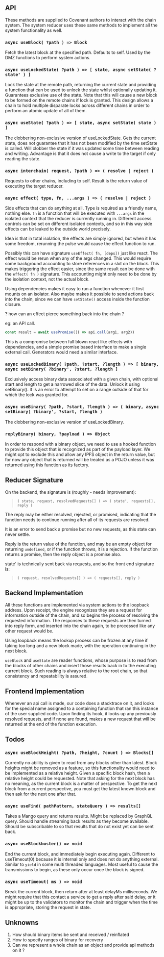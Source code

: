 ## API

These methods are supplied to Covenant authors to interact with the chain system. The system reducer uses these same methods to implement all the system functionality as well.

### `async useBlock( ?path ) => Block`

Fetch the latest block at the specified path. Defaults to self. Used by the DMZ functions to perform system actions.

### `async useLockedState( ?path ) => [ state, async setState( ?state' ) ]`

Lock the state at the remote path, returning the current state and providing a function that can be used to unlock the state whilst optionally updating it. Guarantees exclusive use of the state. Note that this will cause a new block to be formed on the remote chains if lock is granted. This design allows a chain to hold multiple disparate locks across different chains in order to perform an atomic update of all of them.

### `async useState( ?path ) => [ state, async setState( state ) ]`

The clobbering non-exclusive version of useLockedState. Gets the current state, does not guarantee that it has not been modified by the time setState is called. Will clobber the state if it was updated some time between reading and writing. Advantage is that it does not cause a write to the target if only reading the state.

### `async interchain( request, ?path ) => ( resolve | reject )`

Requests to other chains, including to self. Result is the return value of executing the target reducer.

### `async effect( type, fn, ...args ) => ( resolve | reject )`

Side effects that can do anything at all. Type is required as a friendly name, nothing else. `fn` is a function that will be executed with `...args` in the isolated context that the reducer is currently running in.  Different access controls can be set on different isolated contexts, and so in this way side effects can be leaked to the outside world precisely.

Idea is that in total isolation, the effects are simply ignored, but when it has some freedom, rerunning the pulse would cause the effect function to run.

Possibly this can have signature `useEffect( fn, [deps])` just like react.  The effect would be rerun when any of the args changed.  This would require some background accounting to store references in a slot on the block.  This makes triggering the effect easier, since the same result can be done with the `effect( fn )` signature.  This accounting might only need to be done by the isolation context, not the actual block.

Using dependencies makes it easy to run a function whenever it first mounts on an isolator.  Also maybe makes it possible to send actions back into the chain, since we can have `setState()` access inside the function closure.

? how can an effect pierce something back into the chain ?

eg: an API call.  
```js
const result = await usePromise(() => api.call(arg1, arg2))
```
This is a compromise between full blown react like effects with dependencies, and a simple promise based interface to make a single external call.  Generators would need a similar interface.

### `async useLockedBinary( ?path, ?start, ?length ) => [ binary, async setBinary( ?binary', ?start, ?length ]`

Exclusively access binary data assosciated with a given chain, with optional start and length to get a narrowed slice of the data. Unlock it using setBinary(). It is an error to attempt to set on a range outside of that for which the lock was granted for.

### `async useBinary( ?path, ?start, ?length ) => ( binary, async setBinary( ?binary', ?start, ?length )`

The clobbering non-exclusive version of useLockedBinary.

### `replyBinary( binary, ?payload ) => Object`

In order to respond with a binary object, we need to use a hooked function to provide this object that is recognized as part of the payload layer. We might opt to exclude this and allow any IPFS object in the return value, but for now any object that is returned will be treated as a POJO unless it was returned using this function as its factory.

## Reducer Signature

On the backend, the signature is (roughly - needs improvement):

> `( state, request, resolvedRequests[] ) => ( state', requests[], reply )`

The reply may be either resolved, rejected, or promised, indicating that the function needs to continue running after all of its requests are resolved.

It is an error to send back a promise but no new requests, as this state can never settle.

Reply is the return value of the function, and may be an empty object for returning `undefined`, or if the function throws, it is a rejection. If the function returns a promise, then the reply object is a promise also.

state' is technically sent back via requests, and so the front end signature is:

> `( request, resolvedRequests[] ) => ( requests[], reply )`

## Backend Implementation

All these functions are implemented via system actions to the loopback address. Upon receipt, the engine recognizes they are a request for information outside of the chain, and so begins the process of resolving the requested information. The responses to these requests are then turned into reply form, and inserted into the chain again, to be processed like any other request would be.

Using loopback means the lookup process can be frozen at any time if taking too long and a new block made, with the operation continuing in the next block.

`useBlock` and `useState` are reader functions, whose purpose is to read from the blocks of other chains and insert those results back in to the executing current block. Such reading is always relative to the root chain, so that consistency and repeatability is assured.

## Frontend Implementation

Whenever an api call is made, our code does a stacktrace on it, and looks for the special name assigned to a containing function that ran this instance of the user supplied code. Upon finding its hook, it looks up any previously resolved requests, and if none are found, makes a new request that will be returned at the end of the function execution.

## Todos

### `async useBlockHeight( ?path, ?height, ?count ) => Blocks[]`

Currently no ability is given to read from any blocks other than latest. Block heights might be removed as a feature, so this functionality would need to be implemented as a relative height. Given a specific block hash, then a relative height could be requested. Note that asking for the next block has no meaning, as the current block is a matter of perspective. To get the next block from a current perspective, you must get the latest known block and then ask for the next one after that.

### `async useFind( pathPattern, stateQuery ) => results[]`

Takes a Mango query and returns results. Might be replaced by GraphQL query. Should handle streaming back results as they become available. Should be subscribable to so that results that do not exist yet can be sent back.

### `async useBlockbuster() => void`

End the current block, and immediately begin executing again. Different to useTimeout(0) because it is internal only and does not do anything external. Similar to `yield` in some multi threaded languages. Most useful to cause the transmissions to begin, as these only occur once the block is signed.

### `async useTimeout( ms ) => void`

Break the current block, then return after at least delayMs milliseconds. We might require that this contact a service to get a reply after said delay, or it might be up to the validators to monitor the chain and trigger when the time is appropriate, storing the request in state.

## Unknowns

1. How should binary items be sent and received / reinflated
1. How to specify ranges of binary for recovery
1. Can we represent a whole chain as an object and provide api methods on it ?
